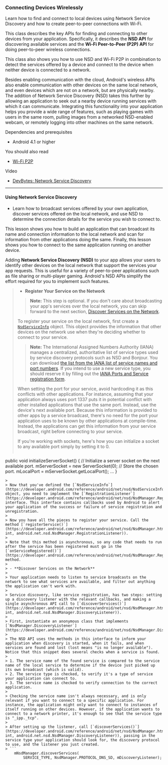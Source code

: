 ### Connecting Devices Wirelessly
Learn how to find and connect to local devices using Network Service Discovery and how to create peer-to-peer connections with Wi-Fi.

This class describes the key APIs for finding and connecting to other devices from your application. Specifically, it describes the **NSD API** for discovering available services and the **Wi-Fi Peer-to-Peer (P2P) API** for doing peer-to-peer wireless connections. 

This class also shows you how to use NSD and Wi-Fi P2P in combination to detect the services offered by a device and connect to the device when neither device is connected to a network.

Besides enabling communication with the cloud, Android's wireless APIs also enable communication with other devices on the same local network, and even devices which are not on a network, but are physically nearby. The addition of Network Service Discovery (NSD) takes this further by allowing an application to seek out a nearby device running services with which it can communicate. Integrating this functionality into your application helps you provide a wide range of features, such as playing games with users in the same room, pulling images from a networked NSD-enabled webcam, or remotely logging into other machines on the same network.

Dependencies and prerequisites
- Android 4.1 or higher

You should also read
- [Wi-Fi P2P](https://developer.android.com/guide/topics/connectivity/wifip2p.html)

Video
- [DevBytes: Network Service Discovery](https://developer.android.com/training/connect-devices-wirelessly/index.html)

-----------------------------------------------------------

#### Using Network Service Discovery
- Learn how to broadcast services offered by your own application, discover services offered on the local network, and use NSD to determine the connection details for the service you wish to connect to.

This lesson shows you how to build an application that can broadcast its name and connection information to the local network and scan for information from other applications doing the same. 
Finally, this lesson shows you how to connect to the same application running on another device.

Adding **Network Service Discovery (NSD)** to your app allows your users to identify other devices on the local network that support the services your app requests. This is useful for a variety of peer-to-peer applications such as file sharing or multi-player gaming. Android's NSD APIs simplify the effort required for you to implement such features.

> - **Register Your Service on the Network**
>
>> **Note:** This step is optional. If you don't care about broadcasting your app's services over the local network, you can skip forward to the next section, [Discover Services on the Network](https://developer.android.com/training/connect-devices-wirelessly/nsd.html#discover).
>
> To register your service on the local network, first create a [`NsdServiceInfo`](https://developer.android.com/reference/android/net/nsd/NsdServiceInfo.html) object. This object provides the information that other devices on the network use when they're deciding whether to connect to your service.
>
>> **Note:** The International Assigned Numbers Authority (IANA) manages a centralized, authoritative list of service types used by service discovery protocols such as NSD and Bonjour. You can download [the list from the IANA list of service names and port numbers](http://www.iana.org/assignments/service-names-port-numbers/service-names-port-numbers.xml). If you intend to use a new service type, you should reserve it by filling out the [IANA Ports and Service registration form](http://www.iana.org/form/ports-services).
>
> When setting the port for your service, avoid hardcoding it as this conflicts with other applications. For instance, assuming that your application always uses port 1337 puts it in potential conflict with other installed applications that use the same port. Instead, use the device's next available port. Because this information is provided to other apps by a service broadcast, there's no need for the port your application uses to be known by other applications at compile-time. Instead, the applications can get this information from your service broadcast, right before connecting to your service.
>
>If you're working with sockets, here's how you can initialize a socket to any available port simply by setting it to 0.
> ```
public void initializeServerSocket() {
    // Initialize a server socket on the next available port.
    mServerSocket = new ServerSocket(0);
    // Store the chosen port.
    mLocalPort =  mServerSocket.getLocalPort();
    ...
}
```
>
> Now that you've defined the [`NsdServiceInfo`](https://developer.android.com/reference/android/net/nsd/NsdServiceInfo.html) object, you need to implement the [`RegistrationListener`](https://developer.android.com/reference/android/net/nsd/NsdManager.RegistrationListener.html) interface. This interface contains callbacks used by Android to alert your application of the success or failure of service registration and unregistration.
>
> Now you have all the pieces to register your service. Call the method [`registerService()`](https://developer.android.com/reference/android/net/nsd/NsdManager.html#registerService(android.net.nsd.NsdServiceInfo, int, android.net.nsd.NsdManager.RegistrationListener)).
>
> Note that this method is asynchronous, so any code that needs to run after the service has been registered must go in the [`onServiceRegistered()`](https://developer.android.com/reference/android/net/nsd/NsdManager.RegistrationListener.html#onServiceRegistered(android.net.nsd.NsdServiceInfo)) method.
>
> - **Discover Services on the Network**
>
> Your application needs to listen to service broadcasts on the network to see what services are available, and filter out anything the application can't work with.
>
> Service discovery, like service registration, has two steps: setting up a discovery listener with the relevant callbacks, and making a single asynchronous API call to [`discoverServices()`](https://developer.android.com/reference/android/net/nsd/NsdManager.html#discoverServices(java.lang.String, int, android.net.nsd.NsdManager.DiscoveryListener)).
>
> First, instantiate an anonymous class that implements [`NsdManager.DiscoveryListener`](https://developer.android.com/reference/android/net/nsd/NsdManager.DiscoveryListener.html). 
>
> The NSD API uses the methods in this interface to inform your application when discovery is started, when it fails, and when services are found and lost (lost means "is no longer available"). Notice that this snippet does several checks when a service is found.
>
> 1. The service name of the found service is compared to the service name of the local service to determine if the device just picked up its own broadcast (which is valid).
> 2. The service type is checked, to verify it's a type of service your application can connect to.
> 3. The service name is checked to verify connection to the correct application.
>
> Checking the service name isn't always necessary, and is only relevant if you want to connect to a specific application. For instance, the application might only want to connect to instances of itself running on other devices. However, if the application wants to connect to a network printer, it's enough to see that the service type is "_ipp._tcp".
>
> After setting up the listener, call [`discoverServices()`](https://developer.android.com/reference/android/net/nsd/NsdManager.html#discoverServices(java.lang.String, int, android.net.nsd.NsdManager.DiscoveryListener)), passing in the service type your application should look for, the discovery protocol to use, and the listener you just created.
> ```
    mNsdManager.discoverServices(
        SERVICE_TYPE, NsdManager.PROTOCOL_DNS_SD, mDiscoveryListener);
```
